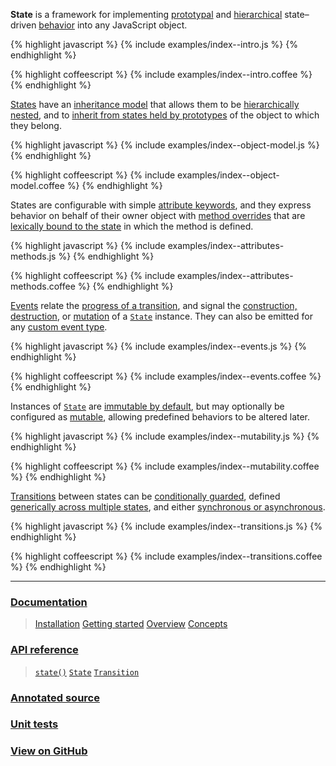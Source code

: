 **State** is a framework for implementing [prototypal](/docs/#concepts--inheritance--protostates) and [hierarchical](/docs/#concepts--inheritance--superstates-and-substates) state–driven [behavior](/docs/#concepts--methods) into any JavaScript object.

{% highlight javascript %}
{% include examples/index--intro.js %}
{% endhighlight %}

{% highlight coffeescript %}
{% include examples/index--intro.coffee %}
{% endhighlight %}


[States](/api/#state) have an [inheritance model](/docs/#concepts--inheritance) that allows them to be [hierarchically nested](/docs/#concepts--inheritance--superstates-and-substates), and to [inherit from states held by prototypes](/docs/#concepts--inheritance--protostates) of the object to which they belong.

{% highlight javascript %}
{% include examples/index--object-model.js %}
{% endhighlight %}

{% highlight coffeescript %}
{% include examples/index--object-model.coffee %}
{% endhighlight %}


States are configurable with simple [attribute keywords](/docs/#concepts--attributes), and they express behavior on behalf of their owner object with [method overrides](/docs/#concepts--methods) that are [lexically bound to the state](/docs/#concepts--methods--context) in which the method is defined.

{% highlight javascript %}
{% include examples/index--attributes-methods.js %}
{% endhighlight %}

{% highlight coffeescript %}
{% include examples/index--attributes-methods.coffee %}
{% endhighlight %}


[Events](/docs/#concepts--events) relate the [progress of a transition](/docs/#concepts--events--transitional), and signal the [construction, destruction](/docs/#concepts--events--existential), or [mutation](/docs/#concepts--events--mutation) of a [`State`](/api/#state) instance. They can also be emitted for any [custom event type](/docs/#concepts--events--custom).

{% highlight javascript %}
{% include examples/index--events.js %}
{% endhighlight %}

{% highlight coffeescript %}
{% include examples/index--events.coffee %}
{% endhighlight %}


Instances of [`State`](/api/#state) are [immutable by default](/docs/#concepts--attributes--mutability), but may optionally be configured as [mutable](/api/#state--attributes--mutable), allowing predefined behaviors to be altered later.

{% highlight javascript %}
{% include examples/index--mutability.js %}
{% endhighlight %}

{% highlight coffeescript %}
{% include examples/index--mutability.coffee %}
{% endhighlight %}


[Transitions](/api/#transition) between states can be [conditionally guarded](/docs/#concepts--guards), defined [generically across multiple states](/docs/#concepts--transitions--expressions), and either [synchronous or asynchronous](/docs/#concepts--transitions--lifecycle).

{% highlight javascript %}
{% include examples/index--transitions.js %}
{% endhighlight %}

{% highlight coffeescript %}
{% include examples/index--transitions.coffee %}
{% endhighlight %}


* * *


### [Documentation](/docs/)

> [Installation](/docs/#installation)
> [Getting started](/docs/#getting-started)
> [Overview](/docs/#overview)
> [Concepts](/docs/#concepts)

### [API reference](/api/)

> [`state()`](/api/#module)
> [`State`](/api/#state)
> [`Transition`](/api/#transition)

### [Annotated source](/source/)

### [Unit tests](/tests/)

### [View on GitHub](http://github.com/nickfargo/state)
